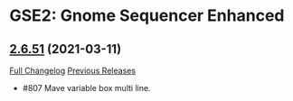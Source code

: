# GSE2: Gnome Sequencer Enhanced

## [2.6.51](https://github.com/TimothyLuke/GnomeSequencer-Enhanced/tree/2.6.51) (2021-03-11)
[Full Changelog](https://github.com/TimothyLuke/GnomeSequencer-Enhanced/compare/2.6.50...2.6.51) [Previous Releases](https://github.com/TimothyLuke/GnomeSequencer-Enhanced/releases)

- #807 Mave variable box multi line.  
